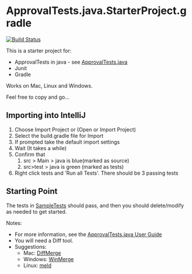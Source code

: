 # ApprovalTests.java.StarterProject.gradle

[![Build Status](https://github.com/approvals/ApprovalTests.java.StarterProject.gradle/workflows/test/badge.svg?branch=master)](https://github.com/approvals/ApprovalTests.java.StarterProject.gradle/actions?query=test%3Amaster)

This is a starter project for:

* ApprovalTests in java - see [ApprovalTests.java](https://github.com/approvals/ApprovalTests.java)
* Junit
* Gradle

Works on Mac, Linux and Windows.

Feel free to copy and go...


## Importing into IntelliJ

1. Choose Import Project or (Open or Import Project)
1. Select the build.gradle file for Import
1. If prompted take the default import settings
1. Wait (It takes a while)
1. Confirm that
   1. src > Main > java is blue(marked as source) 
   1. src>test > java is green (marked as tests)
1. Right click tests and 'Run all Tests'. There should be 3 passing tests

## Starting Point

The tests in [SampleTests](https://github.com/approvals/ApprovalTests.java.StarterProject/blob/master/src/test/java/org/samples/SampleTests.java) should pass, and then you should delete/modify as needed to get started.


Notes:

* For more information, see the [ApprovalTests.java User Guide](https://github.com/approvals/ApprovalTests.Java/blob/master/approvaltests/docs/README.md#top)
* You will need a Diff tool.
* Suggestions: 
    * Mac: [DiffMerge](https://sourcegear.com/diffmerge/)
    * Windows: [WinMerge](https://winmerge.org/)
    * Linux: [meld](http://meldmerge.org/)
